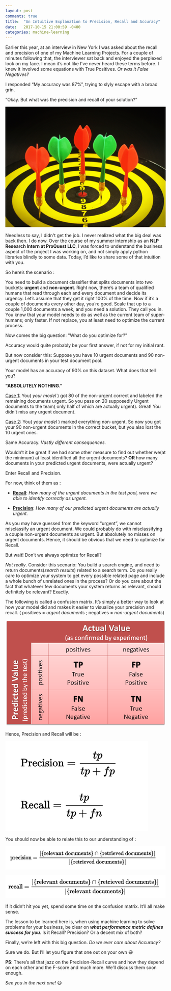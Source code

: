 ```yaml
---
layout: post
comments: true
title:  "An Intuitive Explanation to Precision, Recall and Accuracy"
date:   2017-10-15 21:00:59 -0400
categories: machine-learning
---
```


Earlier this year, at an interview in New York I was asked about the recall and precision of one of my Machine Learning Projects. For a couple of minutes following that, the interviewer sat back and enjoyed the perplexed look on my face. I mean it’s not like I've never heard these terms before. I knew it involved some equations with True Positives. <i>Or was it False Negatives?</i>

I responded “My accuracy was 87%”, trying to slyly escape with a broad grin.

“Okay. But what was the precision and recall of your solution?”

![alt text][precision_recall_darts]

Needless to say, I didn't get the job. I never realized what the big deal was back then. I do now. Over the course of my summer internship as an <b>NLP Research Intern at ProQuest LLC</b>, I was forced to understand the business aspect of the project I was working on, and not simply apply python libraries blindly to some data. Today, I’d like to share some of that intuition with you.


So here’s the scenario :

You need to build a document classifier that splits documents into two buckets: <b>urgent</b> and <b>non-urgent</b>. Right now, there’s a team of qualified humans that read through each and every document and decide its urgency. Let’s assume that they get it right 100% of the time. Now if it’s a couple of documents every other day, you’re good. Scale that up to a couple 1,000 documents a week, and you need a solution. They call you in. You know that your model needs to do as well as the current team of super-humans;  only faster. If not replace, you at least need to optimize the current process.

Now comes the big question: "What do you optimize for?”

Accuracy would quite probably be your first answer, if not for my initial rant.

But now consider this:
Suppose you have 10 urgent documents and 90 non-urgent documents in your test document pool.

Your model has an accuracy of 90% on this dataset. What does that tell you?


<b>"ABSOLUTELY NOTHING."</b>


<u>Case 1:</u> You(<i> your model</i> ) got 80 of the non-urgent correct and labeled the remaining documents urgent. So you pass on 20 supposedly Urgent documents to the team( only half of which are actually urgent). Great! You didn’t miss any urgent document.

<u>Case 2:</u> You(<i> your model</i> )  marked everything non-urgent. So now you got your 90 non-urgent documents in the correct bucket, but you also lost the 10 urgent ones.

Same Accuracy. <i>Vastly different consequences.</i>

Wouldn’t it be great if we had some other measure to find out whether we(at the minimum) at least identified all the urgent documents? <b>OR</b> how many documents in your predicted urgent documents, were actually urgent?

Enter Recall and Precision.

For now, think of them as :

* <b><u>Recall</u></b>: <i>How many of the urgent documents in the test pool, were we able to identify correctly as urgent.</i>

* <b><u>Precision</u></b>: <i>How many of our predicted urgent documents are actually urgent. </i>

As you may have guessed from the keyword “urgent”, we cannot misclassify an urgent document. We could probably do with misclassifying a couple non-urgent documents as urgent. But absolutely no misses on urgent documents. Hence, it should be obvious that we need to optimize for Recall.

But wait! Don’t we always optimize for Recall?

<i>Not really</i>. Consider this scenario: You build a search engine, and need to return documents(<i>search results</i>) related to a search term. Do you really care to optimize your system to get every possible related page and include a whole bunch of unrelated ones in the process? Or do you care about the fact that whatever few documents your system returns as relevant, should definitely be relevant?
Exactly.

The following is called a confusion matrix. It’s simply a better way to look at how your model did and makes it easier to visualize your precision and recall.
( positives = <i>urgent documents</i> ; negatives = <i>non-urgent documents</i>)

![alt text][conf_mat]

Hence, Precision and Recall will be  :

![alt text][predrec_math]

You should now be able to relate this to our understanding of :

![alt text][predrec_doc_1]

![alt text][predrec_doc_2]

If it didn’t hit you yet, spend some time on the confusion matrix. It’ll all make sense.

The lesson to be learned here is, when using machine learning to solve problems for your business, be clear on <i><b>what performance metric defines success for you</b></i>. Is it Recall? Precision?
Or a decent mix of both?

Finally, we’re left with this big question. <i>Do we ever care about Accuracy?</i>

Sure we do. But I’ll let you figure that one out on your own 😃

<b>PS</b>: There’s all that jazz on the Precision-Recall curve and how they depend on each other and the F-score and much more. We’ll discuss them soon enough.

<i>See you in the next one!</i> 😃

[precision_recall_darts]: https://github.com/dsouzadaniel/dsouzadaniel.github.io/raw/master/images/pexels-photo-226575.jpeg "Define bulls eye"

[conf_mat]: https://github.com/dsouzadaniel/dsouzadaniel.github.io/raw/master/images/1.png "Courtesy : Matlab"

[predrec_math]: https://github.com/dsouzadaniel/dsouzadaniel.github.io/raw/master/images/pr1.png "Courtesy : Wikipedia"

[predrec_doc_1]: https://github.com/dsouzadaniel/dsouzadaniel.github.io/raw/master/images/p1.png "Courtesy : Wikipedia"

[predrec_doc_2]: https://github.com/dsouzadaniel/dsouzadaniel.github.io/raw/master/images/r1.png "Courtesy : Wikipedia"